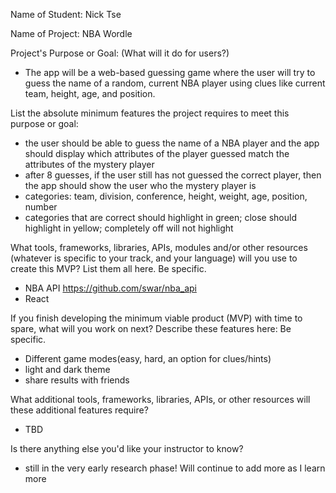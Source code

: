 Name of Student: Nick Tse

Name of Project: NBA Wordle

Project's Purpose or Goal: (What will it do for users?) 
* The app will be a web-based guessing game where the user will try to guess the name of a random, current NBA player using clues like current team, height, age, and position.

List the absolute minimum features the project requires to meet this purpose or goal:
* the user should be able to guess the name of a NBA player and the app should display which attributes of the player guessed match the attributes of the mystery player
* after 8 guesses, if the user still has not guessed the correct player, then the app should show the user who the mystery player is
* categories: team, division, conference, height, weight, age, position, number
* categories that are correct should highlight in green; close should highlight in yellow; completely off will not highlight

What tools, frameworks, libraries, APIs, modules and/or other resources (whatever is specific to your track, and your language) will you use to create this MVP? List them all here. Be specific.
* NBA API https://github.com/swar/nba_api
* React

If you finish developing the minimum viable product (MVP) with time to spare, what will you work on next? Describe these features here: Be specific.
* Different game modes(easy, hard, an option for clues/hints)
* light and dark theme
* share results with friends

What additional tools, frameworks, libraries, APIs, or other resources will these additional features require?
* TBD

Is there anything else you'd like your instructor to know?
* still in the very early research phase! Will continue to add more as I learn more